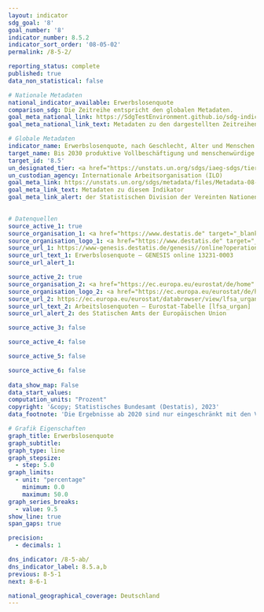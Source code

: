```yaml
---
layout: indicator    
sdg_goal: '8'    
goal_number: '8'    
indicator_number: 8.5.2    
indicator_sort_order: '08-05-02'    
permalink: /8-5-2/    

reporting_status: complete    
published: true    
data_non_statistical: false    

# Nationale Metadaten    
national_indicator_available: Erwerbslosenquote    
comparison_sdg: Die Zeitreihe entspricht den globalen Metadaten.    
goal_meta_national_link: https://SdgTestEnvironment.github.io/sdg-indicators/public/Meta/8.5.2.pdf
goal_meta_national_link_text: Metadaten zu den dargestellten Zeitreihen    

# Globale Metadaten    
indicator_name: Erwerbslosenquote, nach Geschlecht, Alter und Menschen mit Behinderungen    
target_name: Bis 2030 produktive Vollbeschäftigung und menschenwürdige Arbeit für alle Frauen und Männer, einschließlich junger Menschen und Menschen mit Behinderungen, sowie gleiches Entgelt für gleichwertige Arbeit erreichen    
target_id: '8.5'    
un_designated_tier: <a href="https://unstats.un.org/sdgs/iaeg-sdgs/tier-classification/" title="Klicken Sie hier um weitere Informationen zur UN-Tier-Klassifikation zu erhalten." target="_blank" onclick="return confirm_alert('der Statisischen Devision der Vereinten Nationen','De')>Tier I</a>    
un_custodian_agency: Internationale Arbeitsorganisation (ILO)    
goal_meta_link: https://unstats.un.org/sdgs/metadata/files/Metadata-08-05-02.pdf    
goal_meta_link_text: Metadaten zu diesem Indikator    
goal_meta_link_alert: der Statistischen Division der Vereinten Nationen    
    

# Datenquellen
source_active_1: true
source_organisation_1: <a href="https://www.destatis.de" target="_blank"> Statistisches Bundesamt (Destatis) </a>
source_organisation_logo_1: <a href="https://www.destatis.de" target="_blank"><img src="https://g205sdgs.github.io/sdg-indicators/public/OrgImgDe/destatis.png" alt="Logo destatis" style="height:60px; width:148px"/></a>
source_url_1: https://www-genesis.destatis.de/genesis//online?operation=table&code=13231-0003&bypass=true&language=de
source_url_text_1: Erwerbslosenquote – GENESIS online 13231-0003
source_url_alert_1: 

source_active_2: true
source_organisation_2: <a href="https://ec.europa.eu/eurostat/de/home" target="_blank" onclick="return confirm_alert('des Statischen Amts der Europäischen Union');"> Statisches Amt der Europäischen Union (Eurostat) </a>
source_organisation_logo_2: <a href="https://ec.europa.eu/eurostat/de/home" target="_blank" onclick="return confirm_alert('des Statischen Amts der Europäischen Union');"><img src="https://g205sdgs.github.io/sdg-indicators/public/OrgImgDe/eurostat.png" alt="Logo eurostat" style="height:60px; width:148px"/></a>
source_url_2: https://ec.europa.eu/eurostat/databrowser/view/lfsa_urgan/default/table?lang=de
source_url_text_2: Arbeitslosenquoten – Eurostat-Tabelle [lfsa_urgan]
source_url_alert_2: des Statischen Amts der Europäischen Union

source_active_3: false

source_active_4: false

source_active_5: false

source_active_6: false
    
data_show_map: False    
data_start_values:     
computation_units: "Prozent"    
copyright: '&copy; Statistisches Bundesamt (Destatis), 2023'    
data_footnote: 'Die Ergebnisse ab 2020 sind nur eingeschränkt mit den Vorjahren vergleichbar. Weiterführende Informationen siehe "3. Data description" in den nationalen Metadaten.'    

# Grafik Eigenschaften    
graph_title: Erwerbslosenquote
graph_subtitle:     
graph_type: line
graph_stepsize: 
  - step: 5.0    
graph_limits:
  - unit: "percentage"
    minimum: 0.0
    maximum: 50.0
graph_series_breaks:
  - value: 9.5
show_line: true
span_gaps: true

precision:
  - decimals: 1    

dns_indicator: /8-5-ab/
dns_indicator_label: 8.5.a,b
previous: 8-5-1    
next: 8-6-1    

national_geographical_coverage: Deutschland    
---
```


<span></span>